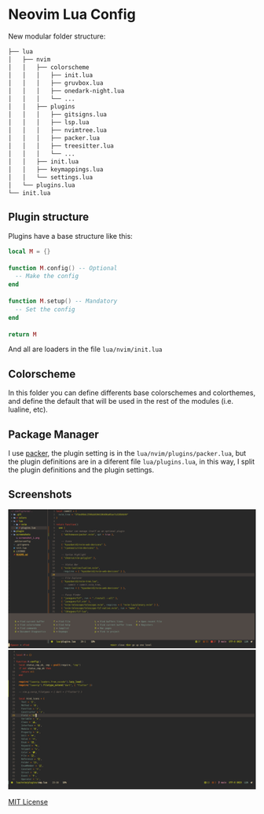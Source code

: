 Neovim Lua Config
=================

New modular folder structure:

    ├── lua
    │   ├── nvim
    │   │   ├── colorscheme
    │   │   │   ├── init.lua
    │   │   │   ├── gruvbox.lua
    │   │   │   ├── onedark-night.lua
    │   │   │   └── ...
    │   │   ├── plugins
    │   │   │   ├── gitsigns.lua
    │   │   │   ├── lsp.lua
    │   │   │   ├── nvimtree.lua
    │   │   │   ├── packer.lua
    │   │   │   ├── treesitter.lua
    │   │   │   └── ...
    │   │   ├── init.lua
    │   │   ├── keymappings.lua
    │   │   └── settings.lua
    │   └── plugins.lua
    └── init.lua

## Plugin structure

Plugins have a base structure like this:

```lua
local M = {}

function M.config() -- Optional
  -- Make the config
end

function M.setup() -- Mandatory
  -- Set the config
end

return M
```

And all are loaders in the file `lua/nvim/init.lua`

## Colorscheme

In this folder you can define differents base colorschemes and colorthemes,
and define the default that will be used in the rest of the modules
(i.e. lualine, etc).

## Package Manager

I use [packer](https://github.com/wbthomason/packer.nvim), the plugin setting
is in the `lua/nvim/plugins/packer.lua`, but the plugin definitions are
in a diferent file `lua/plugins.lua`, in this way, I split the plugin
definitions and the plugin settings.

## Screenshots

![Screenshots](./screenshots/screenshot_1.png)
![Screenshots](./screenshots/screenshot_2.png)

[MIT License](./LICENSE)
